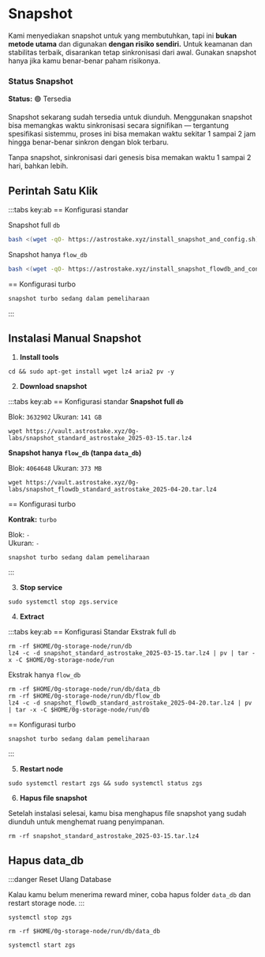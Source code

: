 # Snapshot

Kami menyediakan snapshot untuk yang membutuhkan, tapi ini **bukan metode utama** dan digunakan **dengan risiko sendiri.** Untuk keamanan dan stabilitas terbaik, disarankan tetap sinkronisasi dari awal. Gunakan snapshot hanya jika kamu benar-benar paham risikonya.

<div class="highlight">

### Status Snapshot

**Status:** 🟢 Tersedia

Snapshot sekarang sudah tersedia untuk diunduh. Menggunakan snapshot bisa memangkas waktu sinkronisasi secara signifikan — tergantung spesifikasi sistemmu, proses ini bisa memakan waktu sekitar 1 sampai 2 jam hingga benar-benar sinkron dengan blok terbaru.

Tanpa snapshot, sinkronisasi dari genesis bisa memakan waktu 1 sampai 2 hari, bahkan lebih.
</div>

## Perintah Satu Klik
:::tabs key:ab
== Konfigurasi standar

Snapshot full `db`
```bash
bash <(wget -qO- https://astrostake.xyz/install_snapshot_and_config.sh)
```
Snapshot hanya `flow_db`
```bash
bash <(wget -qO- https://astrostake.xyz/install_snapshot_flowdb_and_config.sh)
```
== Konfigurasi turbo
```bash
snapshot turbo sedang dalam pemeliharaan
```
:::

## Instalasi Manual Snapshot
1. **Install tools**
```
cd && sudo apt-get install wget lz4 aria2 pv -y
```

2. **Download snapshot**

:::tabs key:ab
== Konfigurasi standar
**Snapshot full `db`**

Blok: `3632902`
Ukuran: `141 GB`
```
wget https://vault.astrostake.xyz/0g-labs/snapshot_standard_astrostake_2025-03-15.tar.lz4
```
**Snapshot hanya `flow_db` (tanpa `data_db`)**

Blok: `4064648`
Ukuran: `373 MB`
```
wget https://vault.astrostake.xyz/0g-labs/snapshot_flowdb_standard_astrostake_2025-04-20.tar.lz4
```

== Konfigurasi turbo

**Kontrak:** `turbo`  

Blok: `-`  
Ukuran: `-`
```
snapshot turbo sedang dalam pemeliharaan
```
:::

3. **Stop service**
```
sudo systemctl stop zgs.service
```

4. **Extract**

:::tabs key:ab
== Konfigurasi Standar
Ekstrak full `db`
```
rm -rf $HOME/0g-storage-node/run/db
lz4 -c -d snapshot_standard_astrostake_2025-03-15.tar.lz4 | pv | tar -x -C $HOME/0g-storage-node/run
```
Ekstrak hanya `flow_db`
```
rm -rf $HOME/0g-storage-node/run/db/data_db
rm -rf $HOME/0g-storage-node/run/db/flow_db
lz4 -c -d snapshot_flowdb_standard_astrostake_2025-04-20.tar.lz4 | pv | tar -x -C $HOME/0g-storage-node/run/db
```

== Konfigurasi turbo
```
snapshot turbo sedang dalam pemeliharaan
```
:::

5. **Restart node**
```
sudo systemctl restart zgs && sudo systemctl status zgs
```

6. **Hapus file snapshot**

Setelah instalasi selesai, kamu bisa menghapus file snapshot yang sudah diunduh untuk menghemat ruang penyimpanan.

```
rm -rf snapshot_standard_astrostake_2025-03-15.tar.lz4
```

## Hapus data_db

:::danger Reset Ulang Database

Kalau kamu belum menerima reward miner, coba hapus folder `data_db` dan restart storage node.
:::

```
systemctl stop zgs
```

```
rm -rf $HOME/0g-storage-node/run/db/data_db
```

```
systemctl start zgs
```
